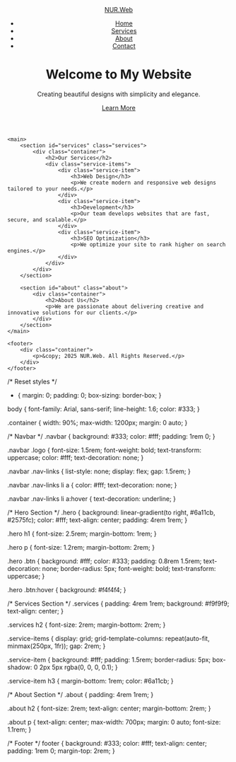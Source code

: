 <!DOCTYPE html>
<html lang="en">
<head>
    <meta charset="UTF-8">
    <meta name="viewport" content="width=device-width, initial-scale=1.0">
    <title>Beautiful Website</title>
    <link rel="stylesheet" href="styles.css">
</head>
<body>
    <header>
        <nav class="navbar">
            <div class="container">
                <a href="#" class="logo">NUR.Web</a>
                <ul class="nav-links">
                    <li><a href="#home">Home</a></li>
                    <li><a href="#services">Services</a></li>
                    <li><a href="#about">About</a></li>
                    <li><a href="#contact">Contact</a></li>
                </ul>
            </div>
        </nav>
        <div class="hero" id="home">
            <h1>Welcome to My Website</h1>
            <p>Creating beautiful designs with simplicity and elegance.</p>
            <a href="#services" class="btn">Learn More</a>
        </div>
    </header>

    <main>
        <section id="services" class="services">
            <div class="container">
                <h2>Our Services</h2>
                <div class="service-items">
                    <div class="service-item">
                        <h3>Web Design</h3>
                        <p>We create modern and responsive web designs tailored to your needs.</p>
                    </div>
                    <div class="service-item">
                        <h3>Development</h3>
                        <p>Our team develops websites that are fast, secure, and scalable.</p>
                    </div>
                    <div class="service-item">
                        <h3>SEO Optimization</h3>
                        <p>We optimize your site to rank higher on search engines.</p>
                    </div>
                </div>
            </div>
        </section>

        <section id="about" class="about">
            <div class="container">
                <h2>About Us</h2>
                <p>We are passionate about delivering creative and innovative solutions for our clients.</p>
            </div>
        </section>
    </main>

    <footer>
        <div class="container">
            <p>&copy; 2025 NUR.Web. All Rights Reserved.</p>
        </div>
    </footer>
</body>
</html>




/* Reset styles */
* {
    margin: 0;
    padding: 0;
    box-sizing: border-box;
}

body {
    font-family: Arial, sans-serif;
    line-height: 1.6;
    color: #333;
}

.container {
    width: 90%;
    max-width: 1200px;
    margin: 0 auto;
}

/* Navbar */
.navbar {
    background: #333;
    color: #fff;
    padding: 1rem 0;
}

.navbar .logo {
    font-size: 1.5rem;
    font-weight: bold;
    text-transform: uppercase;
    color: #fff;
    text-decoration: none;
}

.navbar .nav-links {
    list-style: none;
    display: flex;
    gap: 1.5rem;
}

.navbar .nav-links li a {
    color: #fff;
    text-decoration: none;
}

.navbar .nav-links li a:hover {
    text-decoration: underline;
}

/* Hero Section */
.hero {
    background: linear-gradient(to right, #6a11cb, #2575fc);
    color: #fff;
    text-align: center;
    padding: 4rem 1rem;
}

.hero h1 {
    font-size: 2.5rem;
    margin-bottom: 1rem;
}

.hero p {
    font-size: 1.2rem;
    margin-bottom: 2rem;
}

.hero .btn {
    background: #fff;
    color: #333;
    padding: 0.8rem 1.5rem;
    text-decoration: none;
    border-radius: 5px;
    font-weight: bold;
    text-transform: uppercase;
}

.hero .btn:hover {
    background: #f4f4f4;
}

/* Services Section */
.services {
    padding: 4rem 1rem;
    background: #f9f9f9;
    text-align: center;
}

.services h2 {
    font-size: 2rem;
    margin-bottom: 2rem;
}

.service-items {
    display: grid;
    grid-template-columns: repeat(auto-fit, minmax(250px, 1fr));
    gap: 2rem;
}

.service-item {
    background: #fff;
    padding: 1.5rem;
    border-radius: 5px;
    box-shadow: 0 2px 5px rgba(0, 0, 0, 0.1);
}

.service-item h3 {
    margin-bottom: 1rem;
    color: #6a11cb;
}

/* About Section */
.about {
    padding: 4rem 1rem;
}

.about h2 {
    font-size: 2rem;
    text-align: center;
    margin-bottom: 2rem;
}

.about p {
    text-align: center;
    max-width: 700px;
    margin: 0 auto;
    font-size: 1.1rem;
}

/* Footer */
footer {
    background: #333;
    color: #fff;
    text-align: center;
    padding: 1rem 0;
    margin-top: 2rem;
}




